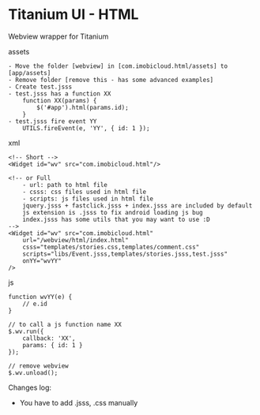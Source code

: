 # Titanium UI - HTML

Webview wrapper for Titanium

assets

	- Move the folder [webview] in [com.imobicloud.html/assets] to [app/assets]
	- Remove folder [remove this - has some advanced examples]
	- Create test.jsss
	- test.jsss has a function XX
		function XX(params) {
			$('#app').html(params.id);
		}
	- test.jsss fire event YY
		UTILS.fireEvent(e, 'YY', { id: 1 });	

xml
	
	<!-- Short -->
	<Widget id="wv" src="com.imobicloud.html"/>
	
	<!-- or Full 
		- url: path to html file
		- csss: css files used in html file
		- scripts: js files used in html file
		jquery.jsss + fastclick.jsss + index.jsss are included by default
		js extension is .jsss to fix android loading js bug
		index.jsss has some utils that you may want to use :D
	-->
	<Widget id="wv" src="com.imobicloud.html" 
		url="/webview/html/index.html"
		csss="templates/stories.css,templates/comment.css"
		scripts="libs/Event.jsss,templates/stories.jsss,test.jsss"
		onYY="wvYY"
	/>
	
js
	
	function wvYY(e) {
		// e.id
	}
		
	// to call a js function name XX
	$.wv.run({
		callback: 'XX',
		params: { id: 1 }
	});
	
	// remove webview
	$.wv.unload();
	
Changes log:
	
- You have to add .jsss, .css manually		
	<Widget id="wv" src="com.imobicloud.html" 
	    csss="test.css"
	    scripts="test.jsss"
	    onYY="wvYY"
	/>